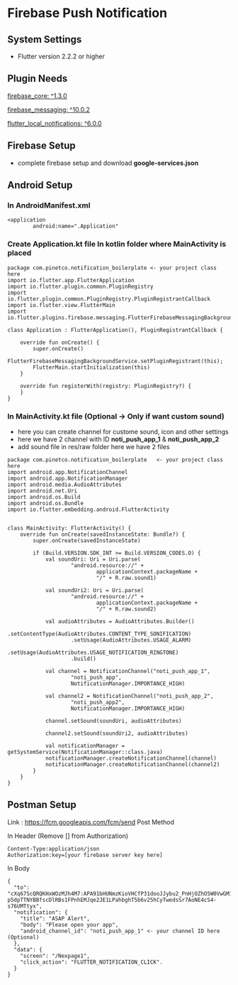 # Firebase Push Notification

## System Settings
-  Flutter version 2.2.2 or higher

## Plugin Needs

[firebase_core: ^1.3.0](https://pub.dev/packages/firebase_core)

[firebase_messaging: ^10.0.2](https://pub.dev/packages/firebase_messaging)

[flutter_local_notifications: ^6.0.0](https://pub.dev/packages/flutter_local_notifications)

## Firebase Setup
- complete firebase setup and download **google-services.json**

## Android Setup

### In AndroidManifest.xml

```
<application
        android:name=".Application"
```

### Create Application.kt file In kotlin folder where MainActivity is placed

```
package com.pinetco.notification_boilerplate <- your project class here
import io.flutter.app.FlutterApplication
import io.flutter.plugin.common.PluginRegistry
import io.flutter.plugin.common.PluginRegistry.PluginRegistrantCallback
import io.flutter.view.FlutterMain
import io.flutter.plugins.firebase.messaging.FlutterFirebaseMessagingBackgroundService;

class Application : FlutterApplication(), PluginRegistrantCallback {

    override fun onCreate() {
        super.onCreate()
        FlutterFirebaseMessagingBackgroundService.setPluginRegistrant(this);
        FlutterMain.startInitialization(this)
    }

    override fun registerWith(registry: PluginRegistry?) {
    }
}
```

### In MainActivity.kt file (Optional -> Only if want custom sound)

- here you can create channel for custome sound, icon and other settings
- here we have 2 channel with ID **noti_push_app_1** & **noti_push_app_2**
- add sound file in res/raw folder here we have 2 files

```
package com.pinetco.notification_boilerplate   <- your project class here
import android.app.NotificationChannel
import android.app.NotificationManager
import android.media.AudioAttributes
import android.net.Uri
import android.os.Build
import android.os.Bundle
import io.flutter.embedding.android.FlutterActivity


class MainActivity: FlutterActivity() {
    override fun onCreate(savedInstanceState: Bundle?) {
        super.onCreate(savedInstanceState)

        if (Build.VERSION.SDK_INT >= Build.VERSION_CODES.O) {
            val soundUri: Uri = Uri.parse(
                    "android.resource://" +
                            applicationContext.packageName +
                            "/" + R.raw.sound1)

            val soundUri2: Uri = Uri.parse(
                    "android.resource://" +
                            applicationContext.packageName +
                            "/" + R.raw.sound2)

            val audioAttributes = AudioAttributes.Builder()
                    .setContentType(AudioAttributes.CONTENT_TYPE_SONIFICATION)
                    .setUsage(AudioAttributes.USAGE_ALARM)
                    .setUsage(AudioAttributes.USAGE_NOTIFICATION_RINGTONE)
                    .build()

            val channel = NotificationChannel("noti_push_app_1",
                    "noti_push_app",
                    NotificationManager.IMPORTANCE_HIGH)

            val channel2 = NotificationChannel("noti_push_app_2",
                    "noti_push_app2",
                    NotificationManager.IMPORTANCE_HIGH)

            channel.setSound(soundUri, audioAttributes)

            channel2.setSound(soundUri2, audioAttributes)

            val notificationManager = getSystemService(NotificationManager::class.java)
            notificationManager.createNotificationChannel(channel)
            notificationManager.createNotificationChannel(channel2)
        }
    }
}
```

## Postman Setup

Link : https://fcm.googleapis.com/fcm/send
Post Method

In Header (Remove [] from Authorization)
```
Content-Type:application/json
Authorization:key=[your firebase server key here]
```

In Body
```
{
  "to": "cXq67ScQRQKHxWOzMJh4M7:APA91bHUNmzKioVHCfP31dooJJybu2_PnHjOZhO5W0VwGM1GQrU7L_oLZxqUbLmi-p5dpTTNYBBfscDlRBs1FPnhEMJqe2JE1LPahbghT5b6v25hCyTwedsSr7AoNE4cS4-s76UMTtyx",
  "notification": {
    "title": "ASAP Alert",
    "body": "Please open your app",
    "android_channel_id": "noti_push_app_1" <- your channel ID here (Optional)
  },
  "data": {
    "screen": "/Nexpage1",
    "click_action": "FLUTTER_NOTIFICATION_CLICK".
  }
}
```
